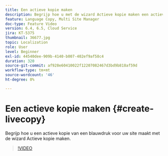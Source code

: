 ```yaml
---
title: Een actieve kopie maken
description: Begrijp hoe u met de wizard Actieve kopie maken een actieve kopie voor uw site maakt op basis van een blauwdruk.
feature: Language Copy, Multi Site Manager
doc-type: Feature Video
version: 6.4, 6.5, Cloud Service
jira: KT-5375
thumbnail: 36677.jpg
topic: Localization
role: User
level: Beginner
exl-id: 44540dee-909b-4140-b007-402ef9af58c4
duration: 320
source-git-commit: af928e60410022f12207082467d3bd9b818af59d
workflow-type: tm+mt
source-wordcount: '46'
ht-degree: 0%

---
```


# Een actieve kopie maken {#create-livecopy}

Begrijp hoe u een actieve kopie van een blauwdruk voor uw site maakt met de wizard Actieve kopie maken.

>[!VIDEO](https://video.tv.adobe.com/v/36677?quality=12&learn=on)
